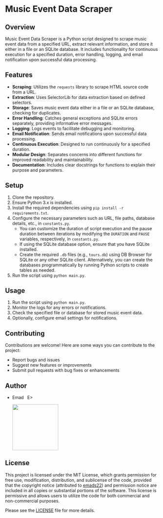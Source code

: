 # Music Event Data Scraper

## Overview
Music Event Data Scraper is a Python script designed to scrape music event data from a specified URL, extract relevant information, and store it either in a file or an SQLite database. It includes functionality for continuous execution for a specified duration, error handling, logging, and email notification upon successful data processing.

## Features
- **Scraping**: Utilizes the `requests` library to scrape HTML source code from a URL.
- **Extraction**: Uses SelectorLib for data extraction based on defined selectors.
- **Storage**: Saves music event data either in a file or an SQLite database, checking for duplicates.
- **Error Handling**: Catches general exceptions and SQLite errors separately, providing informative error messages.
- **Logging**: Logs events to facilitate debugging and monitoring.
- **Email Notification**: Sends email notifications upon successful data processing.
- **Continuous Execution**: Designed to run continuously for a specified duration.
- **Modular Design**: Separates concerns into different functions for improved readability and maintainability.
- **Documentation**: Includes clear docstrings for functions to explain their purpose and parameters.

## Setup
1. Clone the repository.
2. Ensure Python 3.x is installed.
3. Install the required dependencies using `pip install -r requirements.txt`.
4. Configure the necessary parameters such as URL, file paths, database details, etc., in `constants.py`.
   - You can customize the duration of script execution and the pause duration between iterations by modifying the `DURATION` and `PAUSE` variables, respectively, in `constants.py`.
   - If using the SQLite database option, ensure that you have SQLite installed.
   - Create the required `.db` files (e.g., `tours.db`) using DB Browser for SQLite or any other SQLite client. Alternatively, you can create the databases programmatically by running Python scripts to create tables as needed.
5. Run the script using `python main.py`.

## Usage
1. Run the script using `python main.py`.
2. Monitor the logs for any errors or notifications.
3. Check the specified file or database for stored music event data.
4. Optionally, configure email settings for notifications.

## Contributing
Contributions are welcome! Here are some ways you can contribute to the project:
- Report bugs and issues
- Suggest new features or improvements
- Submit pull requests with bug fixes or enhancements

## Author
- Emad &nbsp; E>
  
  [<img src="https://img.shields.io/badge/GitHub-Profile-blue?logo=github" width="150">](https://github.com/emads22)

## License
This project is licensed under the MIT License, which grants permission for free use, modification, distribution, and sublicense of the code, provided that the copyright notice (attributed to [emads22](https://github.com/emads22)) and permission notice are included in all copies or substantial portions of the software. This license is permissive and allows users to utilize the code for both commercial and non-commercial purposes.

Please see the [LICENSE](LICENSE) file for more details.